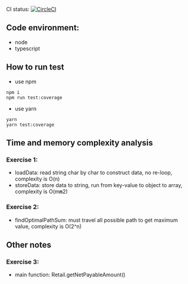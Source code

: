 CI status: [![CircleCI](https://circleci.com/gh/hungtranvupycogroup/exercises/tree/master.svg?style=svg)](https://circleci.com/gh/hungtranvupycogroup/exercises/tree/master)

## Code environment:
- node
- typescript

## How to run test
- use npm
```
npm i
npm run test:coverage
```

- use yarn
```
yarn
yarn test:coverage
```

## Time and memory complexity analysis
### Exercise 1:
- loadData: read string char by char to construct data, no re-loop, complexity is O(n)
- storeData: store data to string, run from key-value to object to array, complexity is O(m**n**2)

### Exercise 2:
- findOptimalPathSum: must travel all possible path to get maximum value, complexity is O(2^n)

## Other notes
### Exercise 3:
- main function: Retail.getNetPayableAmount()
